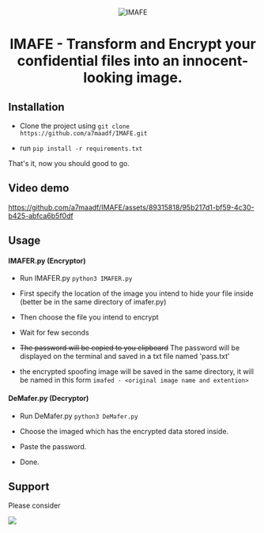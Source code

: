 <p align="center">
  <img src="https://i.ibb.co/PgSVZ18/logo-no-bg.png" alt="IMAFE"/>
   <h1 align="center">IMAFE - Transform and Encrypt your confidential files into an innocent-looking image.</h1>
</p>
<h2>Installation</h2>

- Clone the project using `git clone https://github.com/a7maadf/IMAFE.git`

- run `pip install -r requirements.txt`

That's it, now you should good to go.


<h2>Video demo</h2>

https://github.com/a7maadf/IMAFE/assets/89315818/95b217d1-bf59-4c30-b425-abfca6b5f0df

<h2>
Usage
</h2>

<h4>
IMAFER.py (Encryptor)
</h4>

- Run IMAFER.py  `python3 IMAFER.py`
 
- First specify the location of the image you intend to hide your file inside (better be in the same directory of imafer.py)
 
- Then choose the file you intend to encrypt
 
- Wait for few seconds

- ~~The password will be copied to you clipboard~~ The password will be displayed on the terminal and saved in a txt file named 'pass.txt'

- the encrypted spoofing image will be saved in the same directory, it will be named in this form 
`imafed - <original image name and extention>`

<h4>DeMafer.py (Decryptor)</h4>

- Run DeMafer.py  `python3 DeMafer.py`

- Choose the imaged which has the encrypted data stored inside.

- Paste the password.

- Done.




<h2>
Support
</h2>

Please consider

[![](https://camo.githubusercontent.com/b18e4e33eb88215c17a5a66de3b51d92ce22cd7bbaf568561ecb0154ef3c1d76/68747470733a2f2f63646e2d696d616765732d312e6d656469756d2e636f6d2f6d61782f3733382f312a47393575796f6b4148344a433550707678344c6d6f514032782e706e67)](https://www.buymeacoffee.com/a7maadf)

